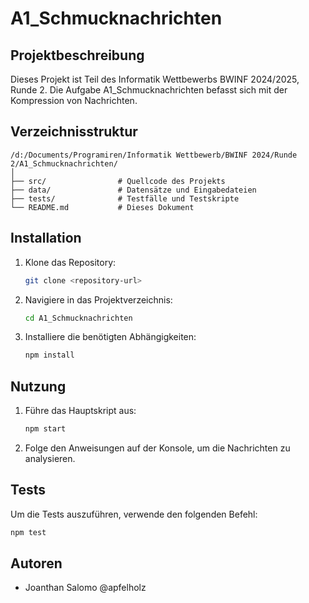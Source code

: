 # A1_Schmucknachrichten

## Projektbeschreibung
Dieses Projekt ist Teil des Informatik Wettbewerbs BWINF 2024/2025, Runde 2. Die Aufgabe A1_Schmucknachrichten befasst sich mit der Kompression von Nachrichten.

## Verzeichnisstruktur
```
/d:/Documents/Programiren/Informatik Wettbewerb/BWINF 2024/Runde 2/A1_Schmucknachrichten/
│
├── src/                # Quellcode des Projekts
├── data/               # Datensätze und Eingabedateien
├── tests/              # Testfälle und Testskripte
└── README.md           # Dieses Dokument
```

## Installation
1. Klone das Repository:
    ```bash
    git clone <repository-url>
    ```
2. Navigiere in das Projektverzeichnis:
    ```bash
    cd A1_Schmucknachrichten
    ```
3. Installiere die benötigten Abhängigkeiten:
    ```bash
    npm install
    ```

## Nutzung
1. Führe das Hauptskript aus:
    ```bash
    npm start
    ```
2. Folge den Anweisungen auf der Konsole, um die Nachrichten zu analysieren.

## Tests
Um die Tests auszuführen, verwende den folgenden Befehl:
```bash
npm test
```

## Autoren
- Joanthan Salomo @apfelholz
